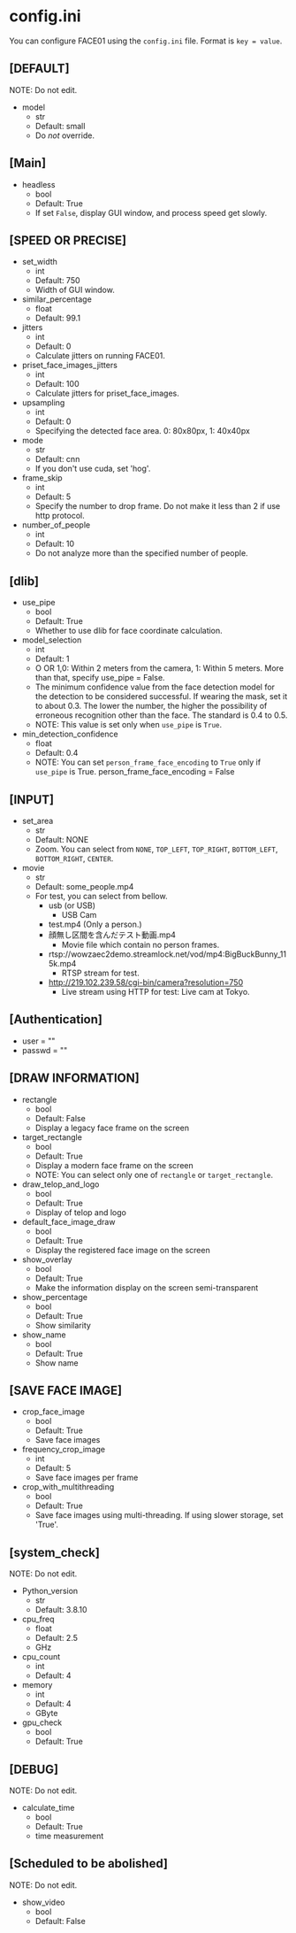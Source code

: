 # config.ini
You can configure FACE01 using the `config.ini` file.
Format is `key = value`.
## [DEFAULT]
NOTE: Do not edit.
- model
  - str
  - Default: small
  - Do *not* override.

## [Main]
- headless
  - bool
  - Default: True
  - If set `False`, display GUI window, and process speed get slowly.

## [SPEED OR PRECISE]
- set_width
  - int
  - Default: 750
  - Width of GUI window.
- similar_percentage
  - float
  - Default: 99.1
- jitters
  - int
  - Default: 0
  - Calculate jitters on running FACE01.
- priset_face_images_jitters
  - int
  - Default: 100
  - Calculate jitters for priset_face_images.
- upsampling
  - int
  - Default: 0
  - Specifying the detected face area. 0: 80x80px, 1: 40x40px
- mode
  - str
  - Default: cnn
  - If you don't use cuda, set 'hog'.
- frame_skip
  - int
  - Default: 5
  - Specify the number to drop frame. Do not make it less than 2 if use http protocol.
- number_of_people
  - int
  - Default: 10
  - Do not analyze more than the specified number of people.

##  [dlib]
- use_pipe
  - bool
  - Default: True
  - Whether to use dlib for face coordinate calculation.
- model_selection
  - int
  - Default: 1
  - O OR 1,0: Within 2 meters from the camera, 1: Within 5 meters. More than that, specify use_pipe = False.
  - The minimum confidence value from the face detection model for the detection to be considered successful. If wearing the mask, set it to about 0.3. The lower the number, the higher the possibility of erroneous recognition other than the face. The standard is 0.4 to 0.5.
  - NOTE: This value is set only when `use_pipe` is `True`.
- min_detection_confidence
  - float
  - Default: 0.4
  - NOTE: You can set `person_frame_face_encoding` to `True` only if `use_pipe` is True.
person_frame_face_encoding = False

##  [INPUT]
- set_area
  - str
  - Default: NONE
  - Zoom. You can select from `NONE`, `TOP_LEFT`, `TOP_RIGHT`, `BOTTOM_LEFT`, `BOTTOM_RIGHT`, `CENTER`.
- movie
  - str
  - Default: some_people.mp4
  - For test, you can select from bellow.
    - usb (or USB)
      - USB Cam
    - test.mp4 (Only a person.)
    - 顔無し区間を含んだテスト動画.mp4
      - Movie file which contain no person frames.
    - rtsp://wowzaec2demo.streamlock.net/vod/mp4:BigBuckBunny_115k.mp4
      - RTSP stream for test.
    - http://219.102.239.58/cgi-bin/camera?resolution=750
      - Live stream using HTTP for test: Live cam at Tokyo.

## [Authentication]
- user = ""
- passwd = ""

## [DRAW INFORMATION]
- rectangle
  - bool
  - Default: False
  - Display a legacy face frame on the screen
- target_rectangle
  - bool
  - Default: True
  - Display a modern face frame on the screen
  - NOTE: You can select only one of `rectangle` or `target_rectangle`.
- draw_telop_and_logo
  - bool
  - Default: True
  - Display of telop and logo
- default_face_image_draw
  - bool
  - Default: True
  - Display the registered face image on the screen
- show_overlay
  - bool
  - Default: True
  - Make the information display on the screen semi-transparent
- show_percentage
  - bool
  - Default: True
  - Show similarity
- show_name
  - bool
  - Default: True
  - Show name

## [SAVE FACE IMAGE]
- crop_face_image
  - bool
  - Default: True
  - Save face images
- frequency_crop_image
  - int
  - Default: 5
  - Save face images per frame
- crop_with_multithreading
  - bool
  - Default: True
  - Save face images using multi-threading. If using slower storage, set 'True'.

## [system_check]
NOTE: Do not edit.
- Python_version
  - str
  - Default: 3.8.10
- cpu_freq
  - float
  - Default: 2.5
  - GHz
- cpu_count
  - int
  - Default: 4
- memory
  - int
  - Default: 4
  - GByte
- gpu_check
  - bool
  - Default: True

## [DEBUG]
NOTE: Do not edit.
- calculate_time
  - bool
  - Default: True
  - time measurement

## [Scheduled to be abolished]
NOTE: Do not edit.
- show_video
  - bool
  - Default: False